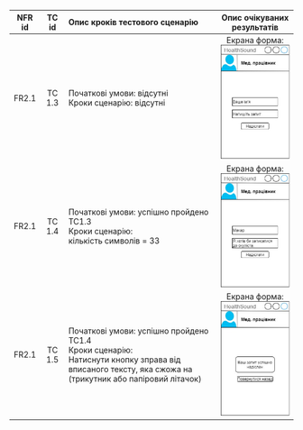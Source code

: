 |NFR id|TC id|Опис кроків тестового сценарію|Опис очікуваних результатів|
|:-----:|:-----:|:-----|:-----:|
|FR2.1|TC 1.3|Початкові умови: відсутні<br> Кроки сценарію: відсутні|Екрана форма:<br>![tc1.3](/2-SoftwareDesign/2.8-TestCases/tc1.3.jpg)|
|FR2.1|TC 1.4|Початкові умови: успішно пройдено TC1.3<br> Кроки сценарію:<br> кількість символів = 33|Екрана форма:<br>![tc1.4](/2-SoftwareDesign/2.8-TestCases/tc1.4.jpg)|
|FR2.1|TC 1.5|Початкові умови: успішно пройдено TC1.4<br> Кроки сценарію:<br> Натиснути кнопку зправа від вписаного тексту, яка сжожа на (трикутник або папіровий літачок)|Екрана форма:<br>![tc1.5](/2-SoftwareDesign/2.8-TestCases/tc1.5.jpg)|
